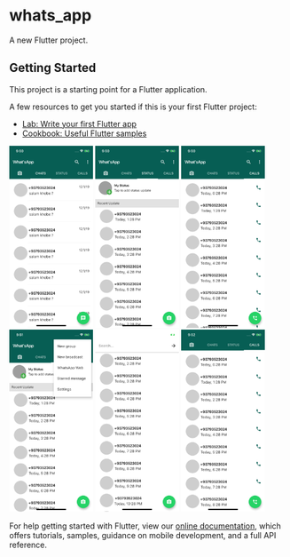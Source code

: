 # whats_app

A new Flutter project.

## Getting Started

This project is a starting point for a Flutter application.

A few resources to get you started if this is your first Flutter project:

- [Lab: Write your first Flutter app](https://flutter.dev/docs/get-started/codelab)
- [Cookbook: Useful Flutter samples](https://flutter.dev/docs/cookbook)

<span id="main">
<img src="https://github.com/faizahmad/whats-app/blob/master/screenshots/Simulator%20Screen%20Shot%20-%20iPhone%20X%20-%202019-12-12%20at%2021.50.43.png" style="max-width: 33%;" width="30%">

<img src="https://github.com/faizahmad/whats-app/blob/master/screenshots/Simulator%20Screen%20Shot%20-%20iPhone%20X%20-%202019-12-12%20at%2021.50.48.png" style="max-width: 33%;" width="30%">

<img src="https://github.com/faizahmad/whats-app/blob/master/screenshots/Simulator%20Screen%20Shot%20-%20iPhone%20X%20-%202019-12-12%20at%2021.50.51.png" style="max-width: 33%;" width="30%">

<img src="https://github.com/faizahmad/whats-app/blob/master/screenshots/Simulator%20Screen%20Shot%20-%20iPhone%20X%20-%202019-12-12%20at%2021.51.12.png" style="max-width: 33%;" width="30%">


<img src="https://github.com/faizahmad/whats-app/blob/master/screenshots/Simulator%20Screen%20Shot%20-%20iPhone%20X%20-%202019-12-12%20at%2021.51.43.png" style="max-width: 33%;" width="30%">


<img src="https://github.com/faizahmad/whats-app/blob/master/screenshots/Simulator%20Screen%20Shot%20-%20iPhone%20X%20-%202019-12-12%20at%2021.52.56.png" style="max-width: 33%;" width="30%">  
</span>


<style>
  
  #main p{
      display: inline;
  }
</style>


For help getting started with Flutter, view our
[online documentation](https://flutter.dev/docs), which offers tutorials,
samples, guidance on mobile development, and a full API reference.
